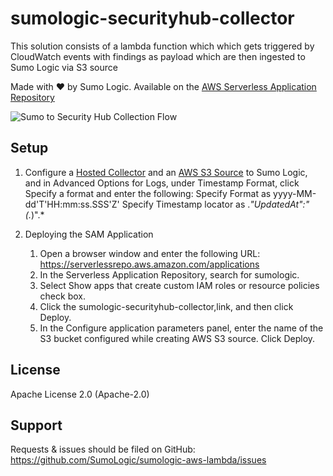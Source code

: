 # sumologic-securityhub-collector

This solution consists of a lambda function which which gets triggered by CloudWatch events with findings as payload which are then ingested to Sumo Logic via S3 source


Made with ❤️ by Sumo Logic. Available on the [AWS Serverless Application Repository](https://aws.amazon.com/serverless)

![Sumo to Security Hub Collection Flow](https://s3.amazonaws.com/appdev-cloudformation-templates/sumologic-securityhub-collector.png)

## Setup


1. Configure a [Hosted Collector](https://help.sumologic.com/03Send-Data/Hosted-Collectors/Configure-a-Hosted-Collector) and  an [AWS S3 Source](https://help.sumologic.com/03Send-Data/Sources/02Sources-for-Hosted-Collectors/Amazon-Web-Services/AWS-S3-Source#AWS_Sources) to Sumo Logic, and in Advanced Options for Logs, under Timestamp Format, click Specify a format and enter the following:
Specify Format as yyyy-MM-dd'T'HH:mm:ss.SSS'Z'
Specify Timestamp locator as .*"UpdatedAt":"(.*)".*

2. Deploying the SAM Application
    1. Open a browser window and enter the following URL: https://serverlessrepo.aws.amazon.com/applications
    2. In the Serverless Application Repository, search for sumologic.
    3. Select Show apps that create custom IAM roles or resource policies check box.
    4. Click the sumologic-securityhub-collector,link, and then click Deploy.
    5. In the Configure application parameters panel, enter the name of the S3 bucket configured while creating AWS S3 source.
    Click Deploy.


## License

Apache License 2.0 (Apache-2.0)


## Support
Requests & issues should be filed on GitHub: https://github.com/SumoLogic/sumologic-aws-lambda/issues

